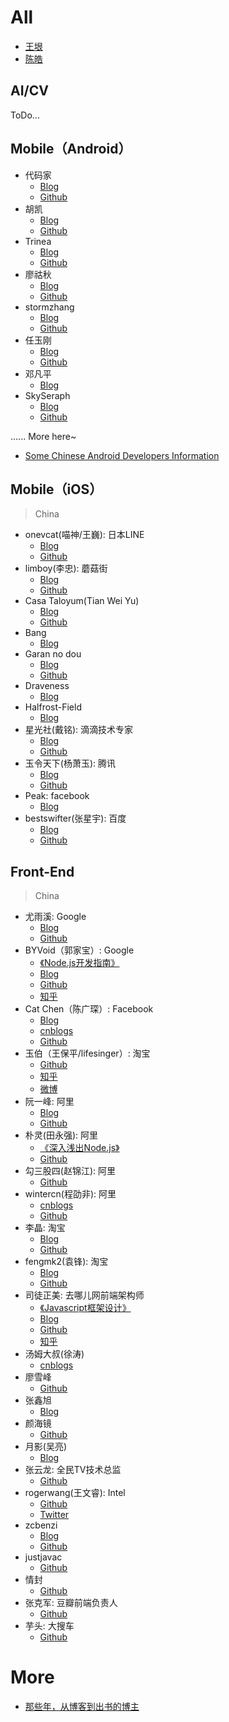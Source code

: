 

# All

- [王垠](http://www.yinwang.org/) 
- [陈皓](https://coolshell.cn)

## AI/CV

ToDo...

## Mobile（Android）

 - 代码家 
 	- [Blog](https://daimajia.com)
 	- [Github](https://github.com/daimajia)
 - 胡凯
 	- [Blog](https://github.com/kesenhoo)
 	- [Github](http://hukai.me)
 - Trinea 
 	- [Blog](http://www.trinea.cn)
 	- [Github](https://github.com/Trinea)
 - 廖祜秋 
 	- [Blog](https://www.liaohuqiu.net)
 	- [Github](https://github.com/liaohuqiu)
 - stormzhang  
 	- [Blog](http://stormzhang.com/)
 	- [Github](https://github.com/stormzhang)
 - 任玉刚 
 	- [Blog](http://www.devtf.cn)
 	- [Github](https://github.com/hehonghui)
 - 邓凡平
 	- [Blog](http://blog.csdn.net/innost)
 - SkySeraph
 	- [Blog](http://skyseraph.com)
 	- [Github](https://github.com/skyseraph)
	
......
More  here~

- [Some Chinese Android Developers Information](https://github.com/android-cn/android-dev-cn)

## Mobile（iOS）

> China

- onevcat(喵神/王巍):  日本LINE
 	- [Blog](https://onevcat.com)
 	- [Github](https://github.com/onevcat)
 - limboy(李忠):  蘑菇街
 	- [Blog](http://limboy.me)
 	- [Github](https://github.com/lzyy)
 - Casa Taloyum(Tian Wei Yu)
 	- [Blog](https://casatwy.com)
 	- [Github](https://github.com/casatwy)
 - Bang
 	- [Blog](http://blog.cnbang.net)
 - Garan no dou
 	- [Blog](https://blog.ibireme.com)
 	- [Github](https://github.com/ibireme/)
 - Draveness 
 	- [Blog](https://draveness.me/index)
 - Halfrost-Field
 	- [Blog](https://halfrost.com)
 - 星光社(戴铭):  滴滴技术专家
 	- [Blog](https://ming1016.github.io)
 	- [Github](https://github.com/ming1016)
 - 玉令天下(杨萧玉): 腾讯
 	- [Blog](http://yulingtianxia.com)
 	- [Github](https://github.com/yulingtianxia)
 - Peak:  facebook 
 	- [Blog](http://mrpeak.cn)
 - bestswifter(张星宇): 百度
 	- [Blog](https://juejin.im/user/57638ad8207703006b06e3ef/posts)
 	- [Github](https://github.com/bestswifter)

## Front-End

> China 

- 尤雨溪: Google 
	- [Blog](http://evanyou.me)
	- [Github](https://github.com/yyx990803)
- BYVoid（郭家宝）: Google 
	- [《Node.js开发指南》](https://book.douban.com/subject/10789820/)
	- [Blog](http://www.byvoid.com)
	- [Github](https://github.com/BYVoid)
	- [知乎](https://www.zhihu.com/people/byvoid/activities)
- Cat Chen（陈广琛）: Facebook
	- [Blog](http://catchen.biz/home.zh-CN.html)
	- [cnblogs](http://cathsfz.cnblogs.com)
	- [Github](https://github.com/catchen)
- 玉伯（王保平/lifesinger）:  淘宝  
	- [Github](https://github.com/lifesinger)  
	- [知乎](https://www.zhihu.com/people/lifesinger) 
	- [微博](http://weibo.com/lifesinger)
- 阮一峰: 阿里
	- [Blog](http://www.ruanyifeng.com/blog/)
	- [Github](https://github.com/ruanyf)
- 朴灵(田永强): 阿里
	- [《深入浅出Node.js》](http://diveintonode.org)
 	- [Github](https://github.com/JacksonTian)
- 勾三股四(赵锦江): 阿里
	- [Github](https://github.com/jinjiang/)
- wintercn(程劭非): 阿里
	- [cnblogs](http://winter-cn.cnblogs.com)
	- [Github](https://github.com/wintercn)
- 李晶: 淘宝
	- [Blog](http://jayli.github.io)
	- [Github](https://github.com/jayli)
- fengmk2(袁锋): 淘宝
	- [Blog](https://fengmk2.com)
	- [Github](https://github.com/fengmk2)
- 司徒正美: 去哪儿网前端架构师
	- [《Javascript框架设计》](http://www.cnblogs.com/rubylouvre/p/3658441.html)
	- [Blog](http://www.cnblogs.com/rubylouvre/)
	- [Github](https://github.com/RubyLouvre)
	- [知乎](https://www.zhihu.com/people/si-tu-zheng-mei)
- 汤姆大叔(徐涛)
	- [cnblogs](https://www.cnblogs.com/TomXu/)
- 廖雪峰
	- [Github](https://github.com/michaelliao)
- 张鑫旭
	- [Blog](http://www.zhangxinxu.com)
- 颜海镜
	- [Github](颜海镜)
- 月影(吴亮)
	- [Blog](https://www.h5jun.com)
- 张云龙: 全民TV技术总监
	- [Github](https://github.com/fouber)
- rogerwang(王文睿): Intel
	- [Github](https://github.com/rogerwang)
	- [Twitter](http://twitter.com/wwr)
- zcbenzi
	- [Blog](http://cheng.guru)
	- [Github](https://github.com/zcbenz)
- justjavac
	- [Github](https://github.com/justjavac)
- 情封
	- [Github](https://github.com/f2er)
- 张克军: 豆瓣前端负责人
	- [Github](https://github.com/kejun)	
- 芋头: 大搜车
	- [Github](https://github.com/xinyu198736)


# More

- [那些年，从博客到出书的博主](http://skyseraph.com/2017/05/27/SkySeraph/Sharing/那些年，从博客到出书的博主/)

